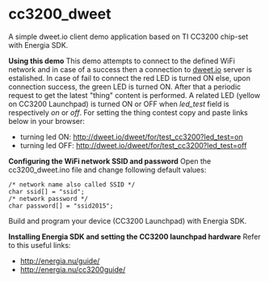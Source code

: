 # cc3200_dweet
A simple dweet.io client demo application based on TI CC3200 chip-set with Energia SDK.

**Using this demo**
This demo attempts to connect to the defined WiFi network and in case of a success then a connection to [dweet.io](https://www.dweet.io) server is estalished. In case of fail to connect the red LED is turned ON else, upon connection success, the green LED is turned ON. After that a periodic request to get the latest "thing" content is performed. A related LED (yellow on CC3200 Launchpad) is turned ON or OFF when *led_test* field is respectively *on* or *off*.
For setting the thing contest copy and paste links below in your browser:
- turning led ON: http://dweet.io/dweet/for/test_cc3200?led_test=on
- turning led OFF: http://dweet.io/dweet/for/test_cc3200?led_test=off

**Configuring the WiFi network SSID and password**
Open the cc3200_dweet.ino file and change following default values:
```
/* network name also called SSID */
char ssid[] = "ssid";
/* network password */
char password[] = "ssid2015";
```
Build and program your device (CC3200 Launchpad) with Energia SDK.

**Installing Energia SDK and setting the CC3200 launchpad hardware**
Refer to this useful links:
- http://energia.nu/guide/
- http://energia.nu/cc3200guide/
